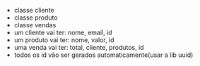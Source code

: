 - classe cliente
- classe produto
- classe vendas
- um cliente vai ter: nome, email, id
- um produto vai ter: nome, valor, id
- uma venda vai ter: total, cliente, produtos, id
- todos os id vão ser gerados automaticamente(usar a lib uuid)
 